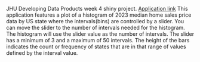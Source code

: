 JHU Developing Data Products week 4 shiny project.
[Application link](https://bmerr.shinyapps.io/project_working_directory/#1)
This application features a plot of a histogram of 2023 median home sales price data by US state where the intervals(bins) are controlled by a slider.
You can move the slider to the number of intervals needed for the histogram. The histogram will use the slider value as the number of intervals. The slider has a minimum of 3 and a maximum of 50 intervals.
The height of the bars indicates the count or frequency of states that are in that range of values defined by the interval value.
